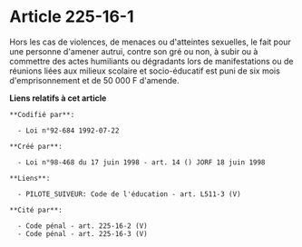 # Article 225-16-1

Hors les cas de violences, de menaces ou d'atteintes sexuelles, le fait pour une personne d'amener autrui, contre son gré ou
non, à subir ou à commettre des actes humiliants ou dégradants lors de manifestations ou de réunions liées aux milieux
scolaire et socio-éducatif est puni de six mois d'emprisonnement et de 50 000 F d'amende.

**Liens relatifs à cet article**

	**Codifié par**:

	  - Loi n°92-684 1992-07-22

	**Créé par**:

	  - Loi n°98-468 du 17 juin 1998 - art. 14 () JORF 18 juin 1998

	**Liens**:

	  - PILOTE_SUIVEUR: Code de l'éducation - art. L511-3 (V)

	**Cité par**:

	  - Code pénal - art. 225-16-2 (V)
	  - Code pénal - art. 225-16-3 (V)
